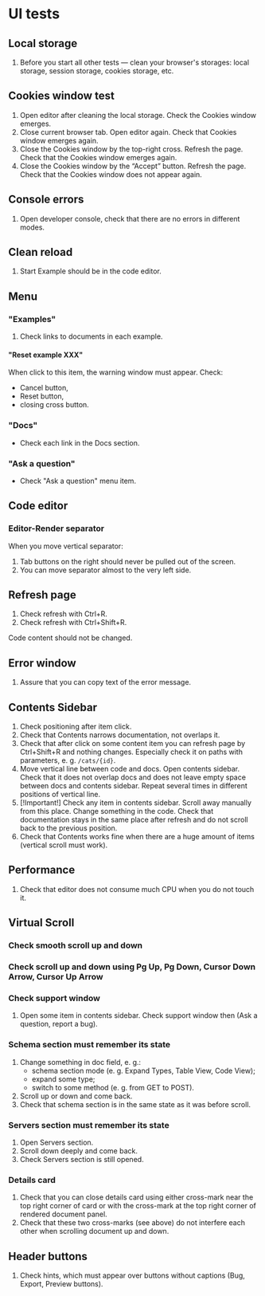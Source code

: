 # UI tests

## Local storage

1. Before you start all other tests — clean your browser's storages: local storage, session storage,
   cookies storage, etc.

## Cookies window test

1. Open editor after cleaning the local storage. Check the Cookies window emerges.
2. Close current browser tab. Open editor again. Check that Cookies window emerges again.
3. Close the Cookies window by the top-right cross. Refresh the page. Check that the Cookies window
   emerges again.
4. Close the Cookies window by the “Accept” button. Refresh the page. Check that the Cookies window
   does not appear again.

## Console errors

1. Open developer console, check that there are no errors in different modes.

## Clean reload

1. Start Example should be in the code editor.

## Menu

### "Examples"

1. Check links to documents in each example.

#### "Reset example XXX"

When click to this item, the warning window must appear. Check:

- Cancel button, 
- Reset button, 
- closing cross button.

### "Docs"

- Check each link in the Docs section.

### "Ask a question"

- Check "Ask a question" menu item.

## Code editor

### Editor-Render separator

When you move vertical separator:

1. Tab buttons on the right should never be pulled out of the screen.
2. You can move separator almost to the very left side.

## Refresh page

1. Check refresh with Ctrl+R.
2. Check refresh with Ctrl+Shift+R.

Code content should not be changed.

## Error window

1. Assure that you can copy text of the error message.

## Contents Sidebar

1. Check positioning after item click.
2. Check that Contents narrows documentation, not overlaps it.
3. Check that after click on some content item you can refresh page by Ctrl+Shift+R and nothing
   changes. Especially check it on paths with parameters, e. g. `/cats/{id}`.
4. Move vertical line between code and docs. Open contents sidebar. Check that it does not overlap
   docs and does not leave empty space between docs and contents sidebar. Repeat several times in
   different positions of vertical line.
5. [!Important!] Check any item in contents sidebar. Scroll away manually from this place. Change
   something in the code. Check that documentation stays in the same place after refresh and do not
   scroll back to the previous position.
6. Check that Contents works fine when there are a huge amount of items (vertical scroll must work).

## Performance

1. Check that editor does not consume much CPU when you do not touch it.

## Virtual Scroll

### Check smooth scroll up and down

### Check scroll up and down using Pg Up, Pg Down, Cursor Down Arrow, Cursor Up Arrow

### Check support window

1. Open some item in contents sidebar. Check support window then (Ask a question, report a bug).

### Schema section must remember its state

1. Change something in doc field, e. g.:
   - schema section mode (e. g. Expand Types, Table View, Code View);
   - expand some type;
   - switch to some method (e. g. from GET to POST).
2. Scroll up or down and come back.
3. Check that schema section is in the same state as it was before scroll.

### Servers section must remember its state

1. Open Servers section.
2. Scroll down deeply and come back.
3. Check Servers section is still opened.

### Details card

1. Check that you can close details card using either cross-mark near the top right corner of card
   or with the cross-mark at the top right corner of rendered document panel.
2. Check that these two cross-marks (see above) do not interfere each other when scrolling document
   up and down.

## Header buttons

1. Check hints, which must appear over buttons without captions (Bug, Export, Preview buttons).